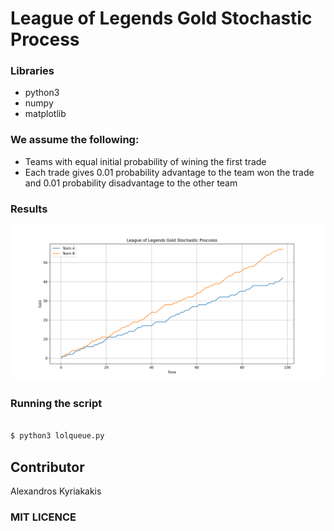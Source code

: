 # League of Legends Gold Stochastic Process

### Libraries

- python3
- numpy
- matplotlib

### We assume the following:

- Teams with equal initial probability of wining the first trade
- Each trade gives 0.01 probability advantage to the team won the trade and 0.01 probability disadvantage to the other team

### Results

![](https://github.com/AlexandrosKyriakakis/LoL_Gold_Stochastic_Process/blob/master/image/Figure.png)

### Running the script 

```sh

$ python3 lolqueue.py

```


## Contributor

Alexandros Kyriakakis

### MIT LICENCE